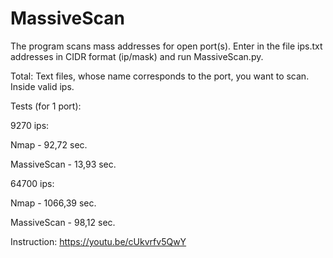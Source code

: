 # MassiveScan
The program scans mass addresses for open port(s).
Enter in the file ips.txt addresses in CIDR format (ip/mask) and run MassiveScan.py.

Total:
Text files, whose name corresponds to the port, you want to scan. Inside valid ips.


Tests (for 1 port):

9270 ips:

Nmap - 92,72 sec.

MassiveScan - 13,93 sec.

64700 ips:

Nmap - 1066,39 sec.

MassiveScan - 98,12 sec.


Instruction:
https://youtu.be/cUkvrfv5QwY
